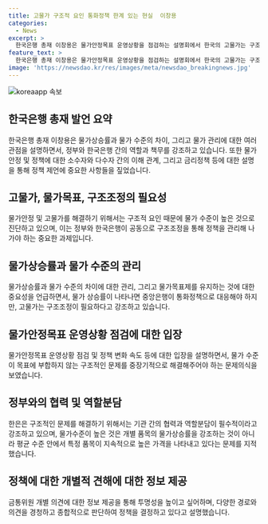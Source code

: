 ```yaml
---
title: 고물가 구조적 요인 통화정책 한계 있는 현실  이창용
categories:
  - News
excerpt: >
  한국은행 총재 이창용은 물가안정목표 운영상황을 점검하는 설명회에서 한국의 고물가는 구조적 요인에 기인한다고 밝혔다. 우리나라 의식주 물가 수준이 OECD 평균보다 높은 것으로 조사됐는데, 이는 유통구조 등 구조적 개선이 필요하다는 취지다. 또한, 물가 수준을 결정하는 것은 여러 구조적 요인이 같이 있다며, 정책 변화 속도와 선택은 정부의 역할이라고 강조했다. 물가 수준을 고려하지 않는 것은 원칙적으로 수치가 적혀진 것은 없으며 중기적으로 물가 수준이 목표 수준에 다가오게 하려는 것이 중요하다고 전했다.
feature_text: >
  한국은행 총재 이창용은 물가안정목표 운영상황을 점검하는 설명회에서 한국의 고물가는 구조적 요인에 기인한다고 밝혔다. 우리나라 의식주 물가 수준이 OECD 평균보다 높은 것으로 조사됐는데, 이는 유통구조 등 구조적 개선이 필요하다는 취지다. 또한, 물가 수준을 결정하는 것은 여러 구조적 요인이 같이 있다며, 정책 변화 속도와 선택은 정부의 역할이라고 강조했다. 물가 수준을 고려하지 않는 것은 원칙적으로 수치가 적혀진 것은 없으며 중기적으로 물가 수준이 목표 수준에 다가오게 하려는 것이 중요하다고 전했다.
image: 'https://newsdao.kr/res/images/meta/newsdao_breakingnews.jpg'
---
```


<p><img src="https://newsdao.kr/res/images/meta/newsdao_breakingnews.jpg" alt="koreaapp 속보" /></p>

<h2 data-ke-size="size26">한국은행 총재 발언 요약</h2>

<p data-ke-size="size16">한국은행 총재 이창용은 물가상승률과 물가 수준의 차이, 그리고 물가 관리에 대한 여러 관점을 설명하면서, 정부와 한국은행 간의 역할과 책무를 강조하고 있습니다. 또한 물가안정 및 정책에 대한 소수자와 다수자 간의 이해 관계, 그리고 금리정책 등에 대한 설명을 통해 정책 제언에 중요한 사항들을 짚었습니다.</p>

<h2 data-ke-size="size24">고물가, 물가목표, 구조조정의 필요성</h2>

<p data-ke-size="size16">물가안정 및 고물가를 해결하기 위해서는 구조적 요인 때문에 물가 수준이 높은 것으로 진단하고 있으며, 이는 정부와 한국은행이 공동으로 구조조정을 통해 정책을 관리해 나가야 하는 중요한 과제입니다.</p>

<h2 data-ke-size="size24">물가상승률과 물가 수준의 관리</h2>

<p data-ke-size="size16">물가상승률과 물가 수준의 차이에 대한 관리, 그리고 물가목표제를 유지하는 것에 대한 중요성을 언급하면서, 물가 상승률이 나타나면 중앙은행이 통화정책으로 대응해야 하지만, 고물가는 구조조정이 필요하다고 강조하고 있습니다.</p>

<h2 data-ke-size="size24">물가안정목표 운영상황 점검에 대한 입장</h2>

<p data-ke-size="size16">물가안정목표 운영상황 점검 및 정책 변화 속도 등에 대한 입장을 설명하면서, 물가 수준이 목표에 부합하지 않는 구조적인 문제를 중장기적으로 해결해주어야 하는 문제의식을 보였습니다.</p>

<h2 data-ke-size="size24">정부와의 협력 및 역할분담</h2>

<p data-ke-size="size16">한은은 구조적인 문제를 해결하기 위해서는 기관 간의 협력과 역할분담이 필수적이라고 강조하고 있으며, 물가수준이 높은 것은 개별 품목의 물가상승률을 강조하는 것이 아니라 평균 수준 안에서 특정 품목이 지속적으로 높은 가격을 나타내고 있다는 문제를 지적했습니다.</p>

<h2 data-ke-size="size24">정책에 대한 개별적 견해에 대한 정보 제공</h2>

<p data-ke-size="size16">금통위원 개별 의견에 대한 정보 제공을 통해 투명성을 높이고 싶어하며, 다양한 경로와 의견을 경청하고 종합적으로 판단하여 정책을 결정하고 있다고 설명했습니다.</p>

